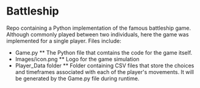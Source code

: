 # Battleship
Repo containing a Python implementation of the famous battleship game. Although commonly played between two individuals, here the game was implemented for a single player. Files include:
* Game.py
  ** The Python file that comtains the code for the game itself. 
* Images/icon.png
  ** Logo for the game simulation
* Player_Data folder
  ** Folder containing CSV files that store the choices and timeframes associated with each of the player's movements. It will be generated by the Game.py file during runtime. 
